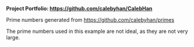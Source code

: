**Project Portfolio: https://github.com/calebyhan/CalebHan**

Prime numbers generated from https://github.com/calebyhan/primes

The prime numbers used in this example are not ideal, as they are not very large.
